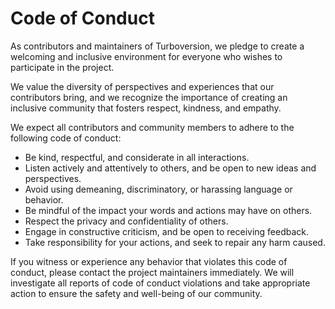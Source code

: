 # Code of Conduct

As contributors and maintainers of Turboversion, we pledge to create a welcoming and inclusive environment for everyone who wishes to participate in the project.

We value the diversity of perspectives and experiences that our contributors bring, and we recognize the importance of creating an inclusive community that fosters respect, kindness, and empathy.

We expect all contributors and community members to adhere to the following code of conduct:

- Be kind, respectful, and considerate in all interactions.
- Listen actively and attentively to others, and be open to new ideas and perspectives.
- Avoid using demeaning, discriminatory, or harassing language or behavior.
- Be mindful of the impact your words and actions may have on others.
- Respect the privacy and confidentiality of others.
- Engage in constructive criticism, and be open to receiving feedback.
- Take responsibility for your actions, and seek to repair any harm caused.

If you witness or experience any behavior that violates this code of conduct, please contact the project maintainers immediately. We will investigate all reports of code of conduct violations and take appropriate action to ensure the safety and well-being of our community.
